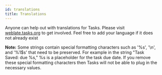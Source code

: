 ```yaml
---
id: translations
title: Translations
---
```


Anyone can help out with translations for Tasks. Please visit [weblate.tasks.org](https://weblate.tasks.org) to get involved. Feel free to add your language if it does not already exist

**Note:** Some strings contain special formatting characters such as '%s', '\n', and '%1$s' that need to be preserved. For example in the string "Task Saved: due %s," %s is a placeholder for the task due date. If you remove these special formatting characters then Tasks will not be able to plug in the necessary values.
